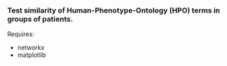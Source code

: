 ### Test similarity of Human-Phenotype-Ontology (HPO) terms in groups of patients.


Requires:
 - networkx
 - matplotlib
